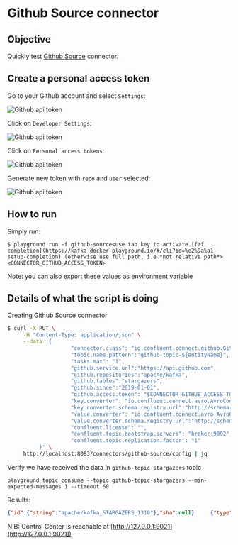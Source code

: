 # Github Source connector



## Objective

Quickly test [Github Source](https://docs.confluent.io/current/connect/kafka-connect-github/index.html#quick-start) connector.


## Create a personal access token

Go to your Github account and select `Settings`:

![Github api token](Screenshot1.png)

Click on `Developer Settings`:

![Github api token](Screenshot2.png)

Click on `Personal access tokens`:

![Github api token](Screenshot3.png)

Generate new token with `repo` and `user` selected:

![Github api token](Screenshot4.png)

## How to run

Simply run:

```
$ playground run -f github-source<use tab key to activate [fzf completion](https://kafka-docker-playground.io/#/cli?id=%e2%9a%a1-setup-completion) (otherwise use full path, i.e *not relative path*> <CONNECTOR_GITHUB_ACCESS_TOKEN>
```

Note: you can also export these values as environment variable

## Details of what the script is doing


Creating Github Source connector

```bash
$ curl -X PUT \
     -H "Content-Type: application/json" \
     --data '{
                    "connector.class": "io.confluent.connect.github.GithubSourceConnector",
                    "topic.name.pattern":"github-topic-${entityName}",
                    "tasks.max": "1",
                    "github.service.url":"https://api.github.com",
                    "github.repositories":"apache/kafka",
                    "github.tables":"stargazers",
                    "github.since":"2019-01-01",
                    "github.access.token": "$CONNECTOR_GITHUB_ACCESS_TOKEN",
                    "key.converter": "io.confluent.connect.avro.AvroConverter",
                    "key.converter.schema.registry.url":"http://schema-registry:8081",
                    "value.converter": "io.confluent.connect.avro.AvroConverter",
                    "value.converter.schema.registry.url":"http://schema-registry:8081",
                    "confluent.license": "",
                    "confluent.topic.bootstrap.servers": "broker:9092",
                    "confluent.topic.replication.factor": "1"
          }' \
     http://localhost:8083/connectors/github-source/config | jq
```

Verify we have received the data in `github-topic-stargazers` topic

```
playground topic consume --topic github-topic-stargazers --min-expected-messages 1 --timeout 60
```

Results:

```json
{"id":{"string":"apache/kafka_STARGAZERS_1310"},"sha":null}     {"type":{"string":"STARGAZERS"},"createdAt":null,"data":{"data":{"login":{"string":"dyokomizo"},"id":{"int":1310},"node_id":{"string":"MDQ6VXNlcjEzMTA="},"avatar_url":{"string":"https://avatars3.githubusercontent.com/u/1310?v=4"},"gravatar_id":{"string":""},"url":{"string":"https://api.github.com/users/dyokomizo"},"html_url":{"string":"https://github.com/dyokomizo"},"followers_url":{"string":"https://api.github.com/users/dyokomizo/followers"},"following_url":{"string":"https://api.github.com/users/dyokomizo/following{/other_user}"},"gists_url":{"string":"https://api.github.com/users/dyokomizo/gists{/gist_id}"},"starred_url":{"string":"https://api.github.com/users/dyokomizo/starred{/owner}{/repo}"},"subscriptions_url":{"string":"https://api.github.com/users/dyokomizo/subscriptions"},"organizations_url":{"string":"https://api.github.com/users/dyokomizo/orgs"},"repos_url":{"string":"https://api.github.com/users/dyokomizo/repos"},"events_url":{"string":"https://api.github.com/users/dyokomizo/events{/privacy}"},"received_events_url":{"string":"https://api.github.com/users/dyokomizo/received_events"},"type":{"string":"User"},"site_admin":{"boolean":false}}},"id":{"string":"1310"}}
```

N.B: Control Center is reachable at [http://127.0.0.1:9021](http://127.0.0.1:9021])
